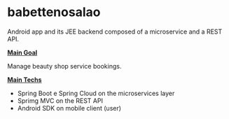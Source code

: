 # babettenosalao

Android app and its JEE backend composed of a microservice and a REST API.

<b><u>Main Goal</u></b>

Manage beauty shop service bookings.

<b><u>Main Techs</u></b>

<ul>
  <li> Spring Boot e Spring Cloud on the microservices layer</li>
  <li> Sprimg MVC on the REST API </li>
  <li> Android SDK on mobile client (user)</li>  
</ul>
